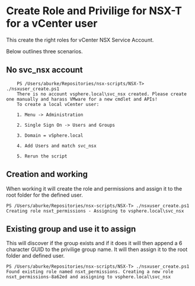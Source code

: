 # Create Role and Privilige for NSX-T for a vCenter user

This create the right roles for vCenter NSX Service Account.


Below outlines three scenarios.

## No svc_nsx account

```
    PS /Users/aburke/Repositories/nsx-scripts/NSX-T> ./nsxuser_create.ps1
    There is no account vsphere.local\svc_nsx created. Please create one manually and harass VMware for a new cmdlet and APIs!
    To create a local vCenter user:
    
    1. Menu -> Administration
    
    2. Single Sign On -> Users and Groups
    
    3. Domain = vSphere.local
    
    4. Add Users and match svc_nsx
    
    5. Rerun the script
```

## Creation and working

When working it will create the role and permissions and assign it to the root folder for the defined user.

```
PS /Users/aburke/Repositories/nsx-scripts/NSX-T> ./nsxuser_create.ps1
Creating role nsxt_permissions - Assigning to vsphere.local\svc_nsx
```

## Existing group and use it to assign

This will discover if the group exists and if it does it will then append a 6 character GUID to the privilige group name. It will then assign it to the root folder and defined user.

``` 
PS /Users/aburke/Repositories/nsx-scripts/NSX-T> ./nsxuser_create.ps1
Found existing role named nsxt_permissions. Creating a new role nsxt_permissions-8a62ed and assigning to vsphere.local\svc_nsx
```